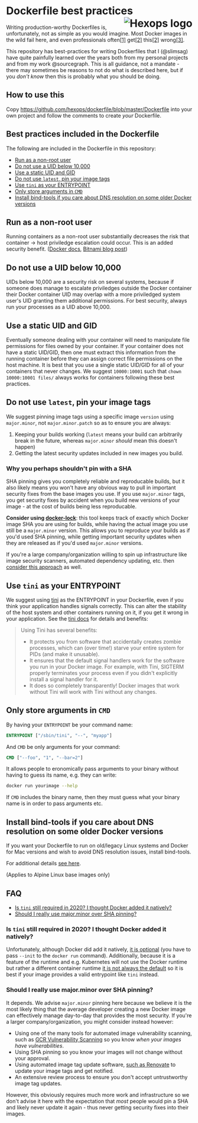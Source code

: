 # Dockerfile best practices <a href="https://hexops.com"><img align="right" alt="Hexops logo" src="https://raw.githubusercontent.com/hexops/media/master/readme.svg"></img></a>

Writing production-worthy Dockerfiles is, unfortunately, not as simple as you would imagine. Most Docker images in the wild fail here, and even professionals often[[1]](https://github.com/docker-library/postgres/issues/175) get[[2]](https://github.com/prometheus/prometheus/issues/3441) this[[2]](https://github.com/caddyserver/caddy-docker/issues/104) wrong[[3]](https://github.com/docker-library/postgres/issues/796).

This repository has best-practices for writing Dockerfiles that I (@slimsag) have quite painfully learned over the years both from my personal projects and from my work @sourcegraph. This is all guidance, not a mandate - there may sometimes be reasons to not do what is described here, but if you _don't know_ then this is probably what you should be doing.

## How to use this

Copy https://github.com/hexops/dockerfile/blob/master/Dockerfile into your own project and follow the comments to create _your_ Dockerfile.

## Best practices included in the Dockerfile

The following are included in the Dockerfile in this repository:

- [Run as a non-root user](#run-as-a-non-root-user)
- [Do not use a UID below 10,000](#do-not-use-a-uid-below-10-000)
- [Use a static UID and GID](#use-a-static-uid-and-gid)
- [Do not use `latest`, pin your image tags](#do-not-use-latest-pin-your-image-tags)
- [Use `tini` as your ENTRYPOINT](#use-tini-as-your-entrypoint)
- [Only store arguments in `CMD`](#only-store-arguments-in-cmd)
- [Install bind-tools if you care about DNS resolution on some older Docker versions](#install-bind-tools-if-you-care-about-dns-resolution-on-some-older-docker-versions)

## Run as a non-root user

Running containers as a non-root user substantially decreases the risk that container -> host priviledge escalation could occur. This is an added security benefit. ([Docker docs](https://docs.docker.com/engine/security/#linux-kernel-capabilities), [Bitnami blog post](https://engineering.bitnami.com/articles/why-non-root-containers-are-important-for-security.html))

## Do not use a UID below 10,000

UIDs below 10,000 are a security risk on several systems, because if someone does manage to escalate priviledges outside the Docker container their Docker container UID may overlap with a more priviledged system user's UID granting them additional permissions. For best security, always run your processes as a UID above 10,000.

## Use a static UID and GID

Eventually someone dealing with your container will need to manipulate file permissions for files owned by your container. If your container does not have a static UID/GID, then one must extract this information from the running container before they can assign correct file permissions on the host machine. It is best that you use a single static UID/GID for all of your containers that never changes. We suggest `10000:10001` such that `chown 10000:10001 files/` always works for containers following these best practices.

## Do not use `latest`, pin your image tags

We suggest pinning image tags using a specific image `version` using `major.minor`, not `major.minor.patch` so as to ensure you are always:

1. Keeping your builds working (`latest` means your build can arbitrarily break in the future, whereas `major.minor` _should_ mean this doesn't happen)
2. Getting the latest security updates included in new images you build.

### Why you perhaps shouldn't pin with a SHA

SHA pinning gives you completely reliable and reproducable builds, but it also likely means you won't have any obvious way to pull in important security fixes from the base images you use. If you use `major.minor` tags, you get security fixes by accident when you build new versions of your image - at the cost of builds being less reproducable.

**Consider using [docker-lock](https://github.com/safe-waters/docker-lock)**: this tool keeps track of exactly which Docker image SHA you are using for builds, while having the actual image you use still be a `major.minor` version. This allows you to reproduce your builds as if you'd used SHA pinning, while getting important security updates when they are released as if you'd used `major.minor` versions.

If you're a large company/organization willing to spin up infrastructure like image security scanners, automated dependency updating, etc. then [consider this approach](#hould-i-really-use-major-minor-over-sha-pinning) as well.

## Use `tini` as your ENTRYPOINT

We suggest using [tini](https://github.com/krallin/tini) as the ENTRYPOINT in your Dockerfile, even if you think your application handles signals correctly. This can alter the stability of the host system and other containers running on it, if you get it wrong in your application. See the [tini docs](https://github.com/krallin/tini) for details and benefits:

> Using Tini has several benefits:
>
> * It protects you from software that accidentally creates zombie processes, which can (over time!) starve your entire system for PIDs (and make it unusable).
> * It ensures that the default signal handlers work for the software you run in your Docker image. For example, with Tini, SIGTERM properly terminates your process even if you didn't explicitly install a signal handler for it.
> * It does so completely transparently! Docker images that work without Tini will work with Tini without any changes.

## Only store arguments in `CMD`

By having your `ENTRYPOINT` be your command name:

```Dockerfile
ENTRYPOINT ["/sbin/tini", "--", "myapp"]
```

And `CMD` be only arguments for your command:

```Dockerfile
CMD ["--foo", "1", "--bar=2"]
```

It allows people to eronomically pass arguments to your binary without having to guess its name, e.g. they can write:

```sh
docker run yourimage --help
```

If `CMD` includes the binary name, then they must guess what your binary name is in order to pass arguments etc.

## Install bind-tools if you care about DNS resolution on some older Docker versions

If you want your Dockerfile to run on old/legacy Linux systems and Docker for Mac versions and wish to avoid DNS resolution issues, install bind-tools.

For additional details [see here](https://github.com/sourcegraph/godockerize/commit/5cf4e6d81720f2551e6a7b2b18c63d1460bbbe4e#commitcomment-45061472).

(Applies to Alpine Linux base images only)

## FAQ

- [Is `tini` still required in 2020? I thought Docker added it natively?](#is-tini-still-required-in-2020-i-thought-docker-added-it-natively)
- [Should I really use major.minor over SHA pinning?](#should-i-really-use-major-minor-over-sha-pinning)

### Is `tini` still required in 2020? I thought Docker added it natively?

Unfortunately, although Docker did add it natively, [it is optional](https://github.com/krallin/tini#using-tini) (you have to pass `--init` to the `docker run` command). Additionally, because it is a feature of the runtime and e.g. Kubernetes will not use the Docker runtime but rather a different container runtime [it is not always the default](https://stackoverflow.com/questions/50803268/kubernetes-equivalent-of-docker-run-init/50819443#50819443) so it is best if your image provides a valid entrypoint like `tini` instead.

### Should I really use major.minor over SHA pinning?

It depends. We advise `major.minor` pinning here because we believe it is the most likely thing that the average developer creating a new Docker image can effectively manage day-to-day that provides the most security. If you're a larger company/organization, you might consider instead however:

- Using one of the many tools for automated image vulnerability scanning, such as [GCR Vulnerability Scanning](https://cloud.google.com/container-analysis/docs/vulnerability-scanning) so you know _when your images have vulnerabilities_.
- Using SHA pinning so you know your images will not change without your approval.
- Using automated image tag update software, [such as Renovate](https://docs.renovatebot.com/docker/) to update your image tags and get notified.
- An extensive review process to ensure you don't accept untrustworthy image tag updates.

However, this obviously requires much more work and infrastructure so we don't advise it here with the expectation that _most_ people would pin a SHA and likely never update it again - thus never getting security fixes into their images.
